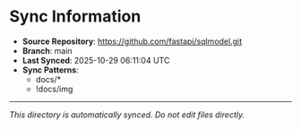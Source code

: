 # Sync Information

- **Source Repository**: https://github.com/fastapi/sqlmodel.git
- **Branch**: main
- **Last Synced**: 2025-10-29 06:11:04 UTC
- **Sync Patterns**:
  - docs/*
  - !docs/img

---
*This directory is automatically synced. Do not edit files directly.*
